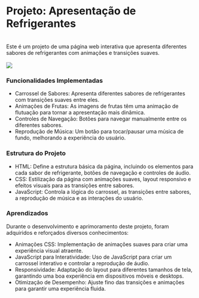 <h1>Projeto: Apresentação de Refrigerantes</h1>
<br>
Este é um projeto de uma página web interativa que apresenta diferentes sabores de refrigerantes com animações e transições suaves. 
<br>
<br>
<img src="https://github.com/user-attachments/assets/4df0849b-475c-49c0-9ba7-e916ffe501b9">
<br>

### Funcionalidades Implementadas

- Carrossel de Sabores: Apresenta diferentes sabores de refrigerantes com transições suaves entre eles.
- Animações de Frutas: As imagens de frutas têm uma animação de flutuação para tornar a apresentação mais dinâmica.
- Controles de Navegação: Botões para navegar manualmente entre os diferentes sabores.
- Reprodução de Música: Um botão para tocar/pausar uma música de fundo, melhorando a experiência do usuário.

### Estrutura do Projeto

- HTML: Define a estrutura básica da página, incluindo os elementos para cada sabor de refrigerante, botões de navegação e controles de áudio.
- CSS: Estilização da página com animações suaves, layout responsivo e efeitos visuais para as transições entre sabores.
- JavaScript: Controla a lógica do carrossel, as transições entre sabores, a reprodução de música e as interações do usuário.

### Aprendizados
Durante o desenvolvimento e aprimoramento deste projeto, foram adquiridos e reforçados diversos conhecimentos:

- Animações CSS: Implementação de animações suaves para criar uma experiência visual atraente.
- JavaScript para Interatividade: Uso de JavaScript para criar um carrossel interativo e controlar a reprodução de áudio.
- Responsividade: Adaptação do layout para diferentes tamanhos de tela, garantindo uma boa experiência em dispositivos móveis e desktops.
- Otimização de Desempenho: Ajuste fino das transições e animações para garantir uma experiência fluida.
